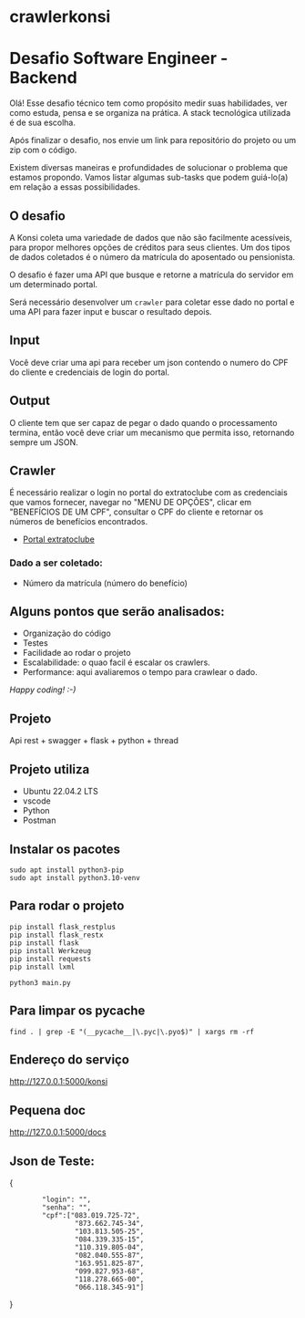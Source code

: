 # crawlerkonsi

# Desafio Software Engineer - Backend 

Olá! Esse desafio técnico tem como propósito medir suas habilidades, ver como estuda, pensa e se organiza na prática. A stack tecnológica utilizada é de sua escolha.

Após finalizar o desafio, nos envie um link para repositório do projeto ou um zip com o código.

Existem diversas maneiras e profundidades de solucionar o problema que estamos propondo. Vamos listar algumas sub-tasks que podem guiá-lo(a) em relação a essas possibilidades.

## O desafio

A Konsi coleta uma variedade de dados que não são facilmente acessíveis, para propor melhores opções de créditos para seus clientes. Um dos tipos de dados coletados é o número da matrícula do aposentado ou pensionista.

O desafio é fazer uma API que busque e retorne a matrícula do servidor em um determinado portal.

Será necessário desenvolver um `crawler` para coletar esse dado no portal e uma API para fazer input e buscar o resultado depois.

## Input

Você deve criar uma api para receber um json contendo o numero do CPF do cliente e credenciais de login do portal. 

## Output

O cliente tem que ser capaz de pegar o dado quando o processamento termina, então você deve criar um mecanismo que permita isso, retornando sempre um JSON.

## Crawler

É necessário realizar o login no portal do extratoclube com as credenciais que vamos fornecer, navegar no "MENU DE OPÇÕES", clicar em "BENEFÍCIOS DE UM CPF", consultar o CPF do cliente e retornar os números de benefícios encontrados.

- [Portal extratoclube](http://extratoclube.com.br/)


### Dado a ser coletado:

* Número da matrícula (número do benefício)


## Alguns pontos que serão analisados:

* Organização do código 
* Testes
* Facilidade ao rodar o projeto
* Escalabilidade: o quao facil é escalar os crawlers.
* Performance: aqui avaliaremos o tempo para crawlear o dado.


*Happy coding! :-)*


## Projeto

Api rest + swagger + flask + python + thread

## Projeto utiliza
- Ubuntu 22.04.2 LTS
- vscode
- Python
- Postman


## Instalar os pacotes 
```
sudo apt install python3-pip
sudo apt install python3.10-venv
```

## Para rodar o projeto
```
pip install flask_restplus
pip install flask_restx
pip install flask
pip install Werkzeug
pip install requests
pip install lxml 

python3 main.py
```

## Para limpar os pycache

```
find . | grep -E "(__pycache__|\.pyc|\.pyo$)" | xargs rm -rf
```
## Endereço do serviço

http://127.0.0.1:5000/konsi

## Pequena doc

http://127.0.0.1:5000/docs

## Json de Teste:
{
       
        
            "login": "",
            "senha": "",
            "cpf":["083.019.725-72",
                    "873.662.745-34",
                    "103.813.505-25",
                    "084.339.335-15",
                    "110.319.805-04",
                    "082.040.555-87",
                    "163.951.825-87",
                    "099.827.953-68",
                    "118.278.665-00",
                    "066.118.345-91"]
}
